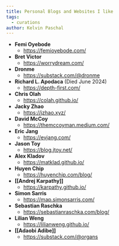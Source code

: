 ```yaml
---
title: Personal Blogs and Websites I like
tags:
  - curations
author: Kelvin Paschal
---
```


- **Femi Oyebode**
	- https://femioyebode.com/
- **Bret Victor**
	- https://worrydream.com/
- **Dronme**
	- https://substack.com/@dronme
- **Richard L. Apodaca** (Died June 2024)
	- https://depth-first.com/
- **Chris Olah**
	- https://colah.github.io/
- **Jacky Zhao**
	- https://jzhao.xyz/
- **David McCoy**
	- https://themccoyman.medium.com/
- **Eric Jang**
	- https://evjang.com/
- **Jason Toy**
	- https://blog.jtoy.net/
- **Alex Kladov**
	- https://matklad.github.io/
- **Huyen Chip**
	- https://huyenchip.com/blog/
- **[[Andrej Karpathy]]**
	- https://karpathy.github.io/
- **Simon Sarris**
	- https://map.simonsarris.com/
- **Sebastian Raschka**
	- https://sebastianraschka.com/blog/
- **Lilian Weng**
	- https://lilianweng.github.io/
- **[[Adaobi Adibe]]**
	- https://substack.com/@organs